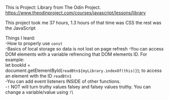 This is Project: Library from The Odin Project.
https://www.theodinproject.com/courses/javascript/lessons/library 


This project took me 37 hours, 1.3 hours of that time was CSS the rest was the JavaScript

Things I leard:\
-How to properly use `const`\
-Basics of local storage so data is not lost on page refresh
-You can access DOM elements with a variable refrencing that DOM elements ID. For example: \
let bookId = document.getElementById(`readBtn${myLibrary.indexOf(this)}`); to access an element with the ID `readBtn1`\
-You can add event listeners INSIDE of other functions.\
-`!` NOT will turn truthy values falsey and falsey values truthy. You can change a variable/value using `!`\
